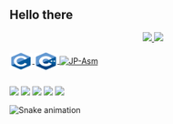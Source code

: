 ## Hello there

<div align="center">
  <a href="https://github.com/jpedroflx">
  <img height="180em" src="https://github-readme-stats.vercel.app/api?username=jpedroflx&show_icons=true&theme=github_dark&include_all_commits=true&count_private=true"/>
  <img height="180em" src="https://github-readme-stats.vercel.app/api/top-langs/?username=jpedroflx&layout=compact&langs_count=7&theme=github_dark"/>
</div>
<div style="display: inline_block"><br>
  <img align="center" alt="JP-C" height="30" width="40" src="https://raw.githubusercontent.com/devicons/devicon/master/icons/c/c-original.svg">
  <img align="center" alt="JP-Cpp" height="30" width="40" src="https://raw.githubusercontent.com/devicons/devicon/master/icons/cplusplus/cplusplus-original.svg">
  <img align="center" alt="JP-Asm" height="30" width="30" src="https://www.powerandcables.com/wp-content/uploads/2021/02/ASM-Symbol-Blue-Tight-002-min.png">
</div>
  
##
 
<div> 
  <a href = "mailto:jpedroflxs@gmail.com"><img src="https://img.shields.io/badge/-Gmail-%23333?style=for-the-badge&logo=gmail&logoColor=white" target="_blank"></a>
  <a href="https://instagram.com/jpedroflx" target="_blank"><img src="https://img.shields.io/badge/-Instagram-%23E4405F?style=for-the-badge&logo=instagram&logoColor=white" target="_blank"></a>
  <a href="https://www.linkedin.com/in/jo%C3%A3o-pedro-felix-2b3555226" target="_blank"><img src="https://img.shields.io/badge/-LinkedIn-%230077B5?style=for-the-badge&logo=linkedin&logoColor=white" target="_blank"></a> 
  <a href="https://account.xbox.com/pt-BR/Profile?xr=mebarnav" target="_blank"><img src="https://img.shields.io/badge/Xbox-107C10?style=for-the-badge&logo=xbox&logoColor=white" target="_blank"></a>
  <a href="https://scratch.mit.edu/users/jpedroflx/" target="_blank"><img src="https://img.shields.io/badge/Scratch-4D97FF?style=for-the-badge&logo=Scratch&logoColor=white" target="_blank"></a>
 
  ![Snake animation](https://github.com/jpedroflx/jpedroflx/blob/output/github-contribution-grid-snake.svg)
 
</div>
